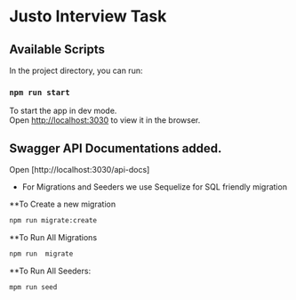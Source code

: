 # Justo Interview Task

## Available Scripts

In the project directory, you can run:

### `npm run start`

To start the app in dev mode.\
Open [http://localhost:3030](http://localhost:3030) to view it in the browser.

## Swagger API Documentations added.

Open [http://localhost:3030/api-docs]

- For Migrations and Seeders we use Sequelize for SQL friendly migration

\*\*To Create a new migration

```bash
npm run migrate:create
```

\*\*To Run All Migrations

```bash
npm run  migrate
```

\*\*To Run All Seeders:

```bash
mpm run seed
```
